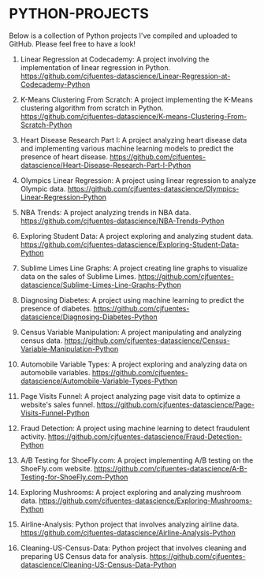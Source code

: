 # PYTHON-PROJECTS

Below is a collection of Python projects I've compiled and uploaded to GitHub. Please feel free to have a look!

1. Linear Regression at Codecademy: A project involving the implementation of linear regression in Python.
https://github.com/cjfuentes-datascience/Linear-Regression-at-Codecademy-Python

2. K-Means Clustering From Scratch: A project implementing the K-Means clustering algorithm from scratch in Python. 
https://github.com/cjfuentes-datascience/K-means-Clustering-From-Scratch-Python

3. Heart Disease Research Part I: A project analyzing heart disease data and implementing various machine learning models to predict the presence of heart disease.
https://github.com/cjfuentes-datascience/Heart-Disease-Research-Part-I-Python

4. Olympics Linear Regression: A project using linear regression to analyze Olympic data.
https://github.com/cjfuentes-datascience/Olympics-Linear-Regression-Python

5. NBA Trends: A project analyzing trends in NBA data.
https://github.com/cjfuentes-datascience/NBA-Trends-Python

6. Exploring Student Data: A project exploring and analyzing student data.
https://github.com/cjfuentes-datascience/Exploring-Student-Data-Python

7. Sublime Limes Line Graphs: A project creating line graphs to visualize data on the sales of Sublime Limes.
https://github.com/cjfuentes-datascience/Sublime-Limes-Line-Graphs-Python

8. Diagnosing Diabetes: A project using machine learning to predict the presence of diabetes.
https://github.com/cjfuentes-datascience/Diagnosing-Diabetes-Python

9. Census Variable Manipulation: A project manipulating and analyzing census data.
https://github.com/cjfuentes-datascience/Census-Variable-Manipulation-Python

10. Automobile Variable Types: A project exploring and analyzing data on automobile variables.
https://github.com/cjfuentes-datascience/Automobile-Variable-Types-Python

11. Page Visits Funnel: A project analyzing page visit data to optimize a website's sales funnel.
https://github.com/cjfuentes-datascience/Page-Visits-Funnel-Python

12. Fraud Detection: A project using machine learning to detect fraudulent activity.
https://github.com/cjfuentes-datascience/Fraud-Detection-Python

13. A/B Testing for ShoeFly.com: A project implementing A/B testing on the ShoeFly.com website. https://github.com/cjfuentes-datascience/A-B-Testing-for-ShoeFly.com-Python

14. Exploring Mushrooms: A project exploring and analyzing mushroom data.
https://github.com/cjfuentes-datascience/Exploring-Mushrooms-Python

15. Airline-Analysis: Python project that involves analyzing airline data. https://github.com/cjfuentes-datascience/Airline-Analysis-Python

16. Cleaning-US-Census-Data: Python project that involves cleaning and preparing US Census data for analysis. https://github.com/cjfuentes-datascience/Cleaning-US-Census-Data-Python
